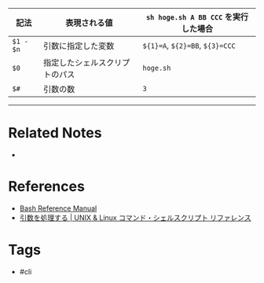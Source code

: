 |記法|表現される値| `sh hoge.sh A BB CCC` を実行した場合|
|-|-|-|
|`$1 - $n`| 引数に指定した変数|`${1}=A`, `${2}=BB`, `${3}=CCC`|
|`$0`| 指定したシェルスクリプトのパス|`hoge.sh`|
|`$#`|引数の数|`3`|


---
# Related Notes
- 

# References
- [Bash Reference Manual](https://www.gnu.org/software/bash/manual/bash.html)
- [引数を処理する | UNIX & Linux コマンド・シェルスクリプト リファレンス](https://shellscript.sunone.me/parameter.html)

# Tags
- #cli